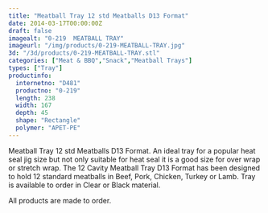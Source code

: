 ```yaml
---
title: "Meatball Tray 12 std Meatballs D13 Format"
date: 2014-03-17T00:00:00Z
draft: false
imagealt: "0-219  MEATBALL TRAY"
imageurl: "/img/products/0-219-MEATBALL-TRAY.jpg"
3d: "/3d/products/0-219-MEATBALL-TRAY.stl"
categories: ["Meat & BBQ","Snack","Meatball Trays"]
types: ["Tray"]
productinfo:
  internetno: "D481"
  productno: "0-219"
  length: 238
  width: 167
  depth: 45
  shape: "Rectangle"
  polymer: "APET-PE"
---
```

Meatball Tray 12 std Meatballs D13 Format. An ideal tray for a popular heat seal jig size but not only suitable for heat seal it is a good size for over wrap or stretch wrap. The 12 Cavity Meatball Tray D13 Format has been designed to hold 12 standard meatballs in Beef, Pork, Chicken, Turkey or Lamb. Tray is available to order in Clear or Black material.

 

All products are made to order.